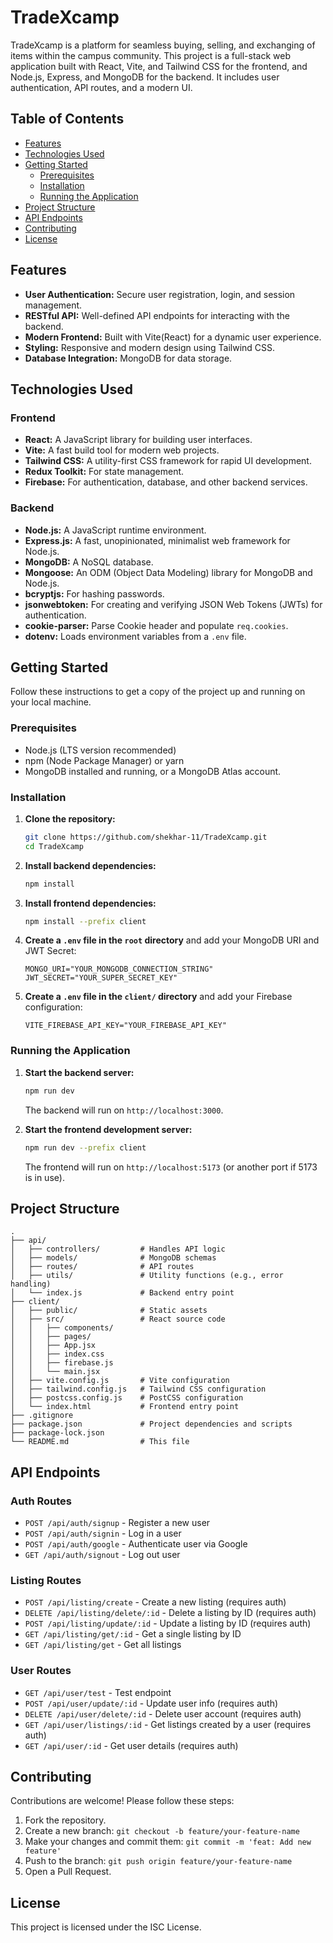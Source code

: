 # TradeXcamp

 TradeXcamp is a platform for seamless buying, selling, and exchanging of items within the campus
 community. This project is a full-stack web application built with React, Vite, and Tailwind CSS for the frontend, and Node.js, Express, and MongoDB for the backend. It includes user authentication, API routes, and a modern UI.

## Table of Contents

- [Features](#features)
- [Technologies Used](#technologies-used)
- [Getting Started](#getting-started)
  - [Prerequisites](#prerequisites)
  - [Installation](#installation)
  - [Running the Application](#running-the-application)
- [Project Structure](#project-structure)
- [API Endpoints](#api-endpoints)
- [Contributing](#contributing)
- [License](#license)

## Features

- **User Authentication:** Secure user registration, login, and session management.
- **RESTful API:** Well-defined API endpoints for interacting with the backend.
- **Modern Frontend:** Built with Vite(React) for a dynamic user experience.
- **Styling:** Responsive and modern design using Tailwind CSS.
- **Database Integration:** MongoDB for data storage.

## Technologies Used

### Frontend

-   **React:** A JavaScript library for building user interfaces.
-   **Vite:** A fast build tool for modern web projects.
-   **Tailwind CSS:** A utility-first CSS framework for rapid UI development.
-   **Redux Toolkit:** For state management.
-   **Firebase:** For authentication, database, and other backend services.

### Backend

-   **Node.js:** A JavaScript runtime environment.
-   **Express.js:** A fast, unopinionated, minimalist web framework for Node.js.
-   **MongoDB:** A NoSQL database.
-   **Mongoose:** An ODM (Object Data Modeling) library for MongoDB and Node.js.
-   **bcryptjs:** For hashing passwords.
-   **jsonwebtoken:** For creating and verifying JSON Web Tokens (JWTs) for authentication.
-   **cookie-parser:** Parse Cookie header and populate `req.cookies`.
-   **dotenv:** Loads environment variables from a `.env` file.

## Getting Started

Follow these instructions to get a copy of the project up and running on your local machine.

### Prerequisites

-   Node.js (LTS version recommended)
-   npm (Node Package Manager) or yarn
-   MongoDB installed and running, or a MongoDB Atlas account.

### Installation

1.  **Clone the repository:**

    ```bash
    git clone https://github.com/shekhar-11/TradeXcamp.git
    cd TradeXcamp
    ```

2.  **Install backend dependencies:**

    ```bash
    npm install
    ```

3.  **Install frontend dependencies:**

    ```bash
    npm install --prefix client
    ```

4.  **Create a `.env` file in the `root` directory** and add your MongoDB URI and JWT Secret:

    ```
    MONGO_URI="YOUR_MONGODB_CONNECTION_STRING"
    JWT_SECRET="YOUR_SUPER_SECRET_KEY"
    ```

5.  **Create a `.env` file in the `client/` directory** and add your Firebase configuration:

    ```
    VITE_FIREBASE_API_KEY="YOUR_FIREBASE_API_KEY"
    ```

### Running the Application

1.  **Start the backend server:**

    ```bash
    npm run dev
    ```
    The backend will run on `http://localhost:3000`.

2.  **Start the frontend development server:**

    ```bash
    npm run dev --prefix client
    ```
    The frontend will run on `http://localhost:5173` (or another port if 5173 is in use).

## Project Structure

```
.
├── api/
│   ├── controllers/         # Handles API logic
│   ├── models/              # MongoDB schemas
│   ├── routes/              # API routes
│   ├── utils/               # Utility functions (e.g., error handling)
│   └── index.js             # Backend entry point
├── client/
│   ├── public/              # Static assets
│   ├── src/                 # React source code
│   │   ├── components/
│   │   ├── pages/
│   │   ├── App.jsx
│   │   ├── index.css
│   │   ├── firebase.js
│   │   └── main.jsx
│   ├── vite.config.js       # Vite configuration
│   ├── tailwind.config.js   # Tailwind CSS configuration
│   ├── postcss.config.js    # PostCSS configuration
│   └── index.html           # Frontend entry point
├── .gitignore
├── package.json             # Project dependencies and scripts
├── package-lock.json
└── README.md                # This file
```

## API Endpoints

### Auth Routes
- `POST /api/auth/signup` - Register a new user
- `POST /api/auth/signin` - Log in a user
- `POST /api/auth/google` - Authenticate user via Google
- `GET /api/auth/signout` - Log out user

### Listing Routes
- `POST /api/listing/create` - Create a new listing (requires auth)
- `DELETE /api/listing/delete/:id` - Delete a listing by ID (requires auth)
- `POST /api/listing/update/:id` - Update a listing by ID (requires auth)
- `GET /api/listing/get/:id` - Get a single listing by ID
- `GET /api/listing/get` - Get all listings

### User Routes
- `GET /api/user/test` - Test endpoint
- `POST /api/user/update/:id` - Update user info (requires auth)
- `DELETE /api/user/delete/:id` - Delete user account (requires auth)
- `GET /api/user/listings/:id` - Get listings created by a user (requires auth)
- `GET /api/user/:id` - Get user details (requires auth)

## Contributing

Contributions are welcome! Please follow these steps:

1.  Fork the repository.
2.  Create a new branch: `git checkout -b feature/your-feature-name`
3.  Make your changes and commit them: `git commit -m 'feat: Add new feature'`
4.  Push to the branch: `git push origin feature/your-feature-name`
5.  Open a Pull Request.

## License

This project is licensed under the ISC License. 